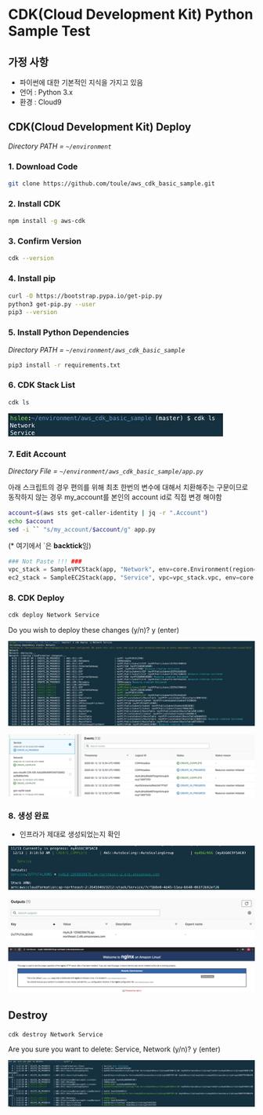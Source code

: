 # CDK(Cloud Development Kit) Python Sample Test



## 가정 사항

- 파이썬에 대한 기본적인 지식을 가지고 있음
- 언어 : Python 3.x 
- 환경 : Cloud9



## CDK(Cloud Development Kit) Deploy

*Directory PATH = `~/environment`*

### 1. Download Code

```bash
git clone https://github.com/toule/aws_cdk_basic_sample.git
```



### 2. Install CDK

```bash
npm install -g aws-cdk
```



### 3. Confirm Version

```bash
cdk --version
```



### 4. Install pip

```bash
curl -O https://bootstrap.pypa.io/get-pip.py
python3 get-pip.py --user
pip3 --version
```



### 5. Install Python Dependencies

*Directory PATH = `~/environment/aws_cdk_basic_sample`*

```bash
pip3 install -r requirements.txt
```



### 6. CDK Stack List

```bash
cdk ls
```

![list](./images/list.png)

### 7. Edit Account

*Directory File = `~/environment/aws_cdk_basic_sample/app.py`*

아래 스크립트의 경우 편의를 위해 최초 한번의 변수에 대해서 치환해주는 구문이므로 동작하지 않는 경우 my_account를 본인의 account id로 직접 변경 해야함

```bash
account=$(aws sts get-caller-identity | jq -r ".Account")
echo $account
sed -i `` "s/my_account/$account/g" app.py
```

 (* 여기에서 `은 **backtick**임)

```python
### Not Paste !!! ###
vpc_stack = SampleVPCStack(app, "Network", env=core.Environment(region="ap-northeast-2",account="my_account")) #Network is named ~/*/* (firsted named), it works based on this name.
ec2_stack = SampleEC2Stack(app, "Service", vpc=vpc_stack.vpc, env=core.Environment(region="ap-northeast-2",account="my_account"))
```



### 8. CDK Deploy

```bash
cdk deploy Network Service
```

Do you wish to deploy these changes (y/n)? y (enter)

![deploy](./images/cdk-deploy-1.png)

![deploy](./images/cdk-deploy-2.png)

### 8. 생성 완료

- 인프라가 제대로 생성되었는지 확인

![output](./images/output-1.png)

![output](./images/output-2.png)

![output](./images/output-3.png)

## Destroy

`cdk destroy Network Service`

Are you sure you want to delete: Service, Network (y/n)? y (enter)

![destroy](./images/destroy.png)